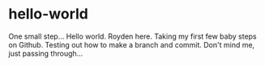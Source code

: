 # hello-world
One small step...
Hello world. Royden here. Taking my first few baby steps on Github. Testing out how to make a branch and commit.
Don't mind me, just passing through...

